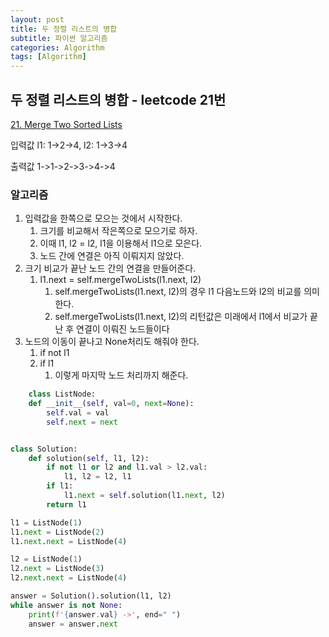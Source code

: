```yaml
---
layout: post
title: 두 정렬 리스트의 병합
subtitle: 파이썬 알고리즘 
categories: Algorithm
tags: [Algorithm]
---
```

## 두 정렬 리스트의 병합 - leetcode 21번

[21. Merge Two Sorted Lists](https://leetcode.com/problems/merge-two-sorted-lists/)

입력값 l1: 1->2->4, l2: 1->3->4

출력값 1->1->2->3->4->4

### 알고리즘

1. 입력값을 한쪽으로 모으는 것에서 시작한다.
   1. 크기를 비교해서 작은쪽으로 모으기로 하자.
   2. 이때 l1, l2 = l2, l1을 이용해서 l1으로 모은다.
   3. 노드 간에 연결은 아직 이뤄지지 않았다.
2. 크기 비교가 끝난 노드 간의 연결을 만들어준다.
   1. l1.next = self.mergeTwoLists(l1.next, l2)
      1. self.mergeTwoLists(l1.next, l2)의 경우 l1 다음노드와 l2의 비교를 의미한다.
      2. self.mergeTwoLists(l1.next, l2)의 리턴값은 미래에서 l1에서 비교가 끝난 후 연결이 이뤄진 노드들이다
3. 노드의 이동이 끝나고 None처리도 해줘야 한다.
   1. if not l1
   2. if l1
      1. 이렇게 마지막 노드 처리까지 해준다.
```python
    class ListNode:
    def __init__(self, val=0, next=None):
        self.val = val
        self.next = next


class Solution:
    def solution(self, l1, l2):
        if not l1 or l2 and l1.val > l2.val:
            l1, l2 = l2, l1
        if l1:
            l1.next = self.solution(l1.next, l2)
        return l1

l1 = ListNode(1)
l1.next = ListNode(2)
l1.next.next = ListNode(4)

l2 = ListNode(1)
l2.next = ListNode(3)
l2.next.next = ListNode(4)

answer = Solution().solution(l1, l2)
while answer is not None:
    print(f'{answer.val} ->', end=" ")
    answer = answer.next
```